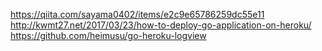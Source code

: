 https://qiita.com/sayama0402/items/e2c9e65786259dc55e11
http://kwmt27.net/2017/03/23/how-to-deploy-go-application-on-heroku/
https://github.com/heimusu/go-heroku-logview
